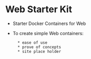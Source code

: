 # Web Starter Kit
* Starter Docker Containers for Web
* To create simple Web containers:

		* ease of use
		* prove of concepts
		* site place holder
